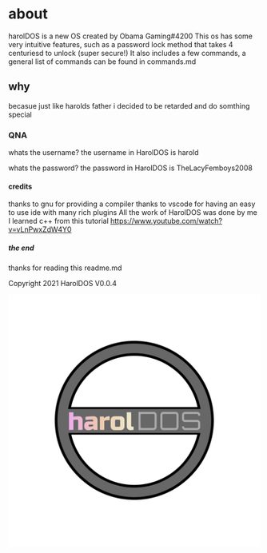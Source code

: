 # about

harolDOS is a new OS created by Obama Gaming#4200
This os has some very intuitive features, such as a password lock method that takes 4 centuriesd to unlock (super secure!)
It also includes a few commands, a general list of commands can be found in commands.md

## why

becasue just like harolds father i decided to be retarded and do somthing special

### QNA

whats the username?
the username in HarolDOS is harold

whats the password?
the password in HarolDOS is TheLacyFemboys2008

#### credits

thanks to gnu for providing a compiler
thanks to vscode for having an easy to use ide with many rich plugins
All the work of HarolDOS was done by me
I learned c++ from this tutorial <https://www.youtube.com/watch?v=vLnPwxZdW4Y0>

##### the end

thanks for reading this readme.md

Copyright 2021 HarolDOS V0.0.4

![HarolDOS Logo](harolDOS.png)
